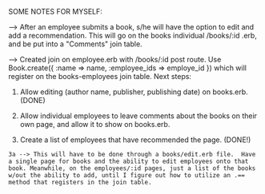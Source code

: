 
SOME NOTES FOR MYSELF:

--> After an employee submits a book, s/he will have the option to edit and add a recommendation.  This will go on the books individual /books/:id .erb, and be put into a "Comments" join table.

--> Created join on employee.erb with /books/:id post route.  Use Book.create({ :name => name, :employee_ids => employe_id }) which will register on the books-employees join table.  Next steps:

  1. Allow editing (author name, publisher, publishing date) on books.erb. (DONE)
  
  2. Allow individual employees to leave comments about the books on their own page, and allow it to show on books.erb. 
  
  3. Create a list of employees that have recommended the page. (DONE!)
  
    3a --> This will have to be done through a books/edit.erb file.  Have a single page for books and the ability to edit employees onto that book. Meanwhile, on the employees/:id pages, just a list of the books w/out the ability to add, until I figure out how to utilize an .== method that registers in the join table. 
    
    